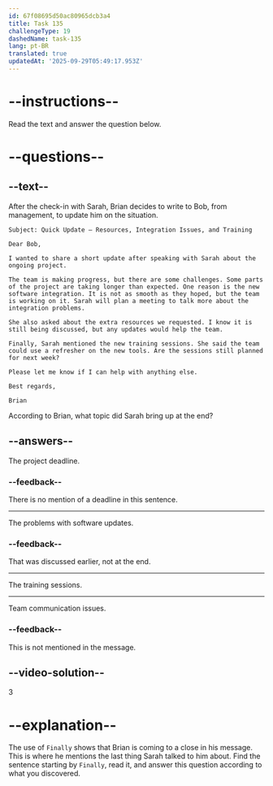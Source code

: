 ```yaml
---
id: 67f08695d50ac80965dcb3a4
title: Task 135
challengeType: 19
dashedName: task-135
lang: pt-BR
translated: true
updatedAt: '2025-09-29T05:49:17.953Z'
---
```


<!-- READING -->

# --instructions--

Read the text and answer the question below.

# --questions--

## --text--

After the check-in with Sarah, Brian decides to write to Bob, from management, to update him on the situation.

`Subject: Quick Update – Resources, Integration Issues, and Training`

`Dear Bob,`

`I wanted to share a short update after speaking with Sarah about the ongoing project.`

`The team is making progress, but there are some challenges. Some parts of the project are taking longer than expected. One reason is the new software integration. It is not as smooth as they hoped, but the team is working on it. Sarah will plan a meeting to talk more about the integration problems.`

`She also asked about the extra resources we requested. I know it is still being discussed, but any updates would help the team.`

`Finally, Sarah mentioned the new training sessions. She said the team could use a refresher on the new tools. Are the sessions still planned for next week?`

`Please let me know if I can help with anything else.`

`Best regards,`

`Brian`

According to Brian, what topic did Sarah bring up at the end?

## --answers--

The project deadline.

### --feedback--

There is no mention of a deadline in this sentence.

---

The problems with software updates.

### --feedback--

That was discussed earlier, not at the end.

---

The training sessions.

---

Team communication issues.

### --feedback--

This is not mentioned in the message.

## --video-solution--

3

# --explanation--

The use of `Finally` shows that Brian is coming to a close in his message. This is where he mentions the last thing Sarah talked to him about. Find the sentence starting by `Finally`, read it, and answer this question according to what you discovered.
